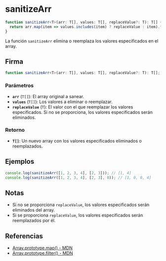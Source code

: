 # sanitizeArr

```typescript
function sanitizeArr<T>(arr: T[], values: T[], replaceValue?: T): T[] {
  return arr.map(item => values.includes(item) ? replaceValue : item).filter(item => item !== replaceValue);
}
```

La función `sanitizeArr` elimina o reemplaza los valores especificados en el array.

## Firma

```typescript
function sanitizeArr<T>(arr: T[], values: T[], replaceValue?: T): T[];
```

### Parámetros

- **`arr`** (`T[]`): El array original a sanear.
- **`values`** (`T[]`): Los valores a eliminar o reemplazar.
- **`replaceValue`** (`T`): El valor con el que reemplazar los valores especificados. Si no se proporciona, los valores especificados serán eliminados.

### Retorno

- **`T[]`**: Un nuevo array con los valores especificados eliminados o reemplazados.

## Ejemplos

```typescript
console.log(sanitizeArr([1, 2, 3, 4], [2, 3])); // [1, 4]
console.log(sanitizeArr([1, 2, 3, 4], [2, 3], 0)); // [1, 0, 0, 4]
```

## Notas

- Si no se proporciona `replaceValue`, los valores especificados serán eliminados del array.
- Si se proporciona `replaceValue`, los valores especificados serán reemplazados por él.

## Referencias

- [Array.prototype.map() - MDN](https://developer.mozilla.org/en-US/docs/Web/JavaScript/Reference/Global_Objects/Array/map)
- [Array.prototype.filter() - MDN](https://developer.mozilla.org/en-US/docs/Web/JavaScript/Reference/Global_Objects/Array/filter)
